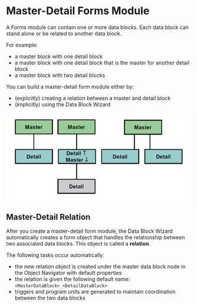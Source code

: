 # Master-Detail Forms Module

A Forms module can contain one or more data blocks. Each data block can stand alone or be related to another data block. 

For example:
- a master block with one detail block
- a master block with one detail block that is the master for another detail block
- a master block with two detail blocks

You can build a master-detail form module either by:
- (explicitly) creating a relation between a master and detail block
- (implicitly) using the Data Block Wizard

![Master-Detail Forms Module](../images/master_detail.png)

## Master-Detail Relation

After you create a master-detail form module, the Data Block Wizard automatically creates a form object that handles the relationship between two associated data blocks. This object is called a **relation**. 

The following tasks occur automatically:
- the new relation object is created under the master data block node in the Object Navigator with default properties
- the relation is given the following default name:
```<MasterDataBlock>_<DetailDataBlock>```
- triggers and program units are generated to maintain coordination between the two data blocks

